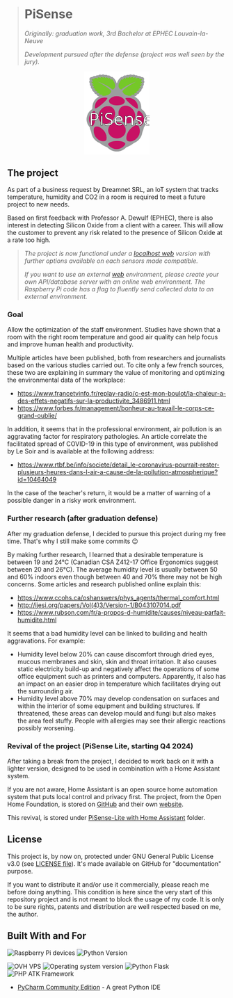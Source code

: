 > # PiSense
>
> *Originally: graduation work, 3rd Bachelor at EPHEC Louvain-la-Neuve*
>
> *Development pursued after the defense (project was well seen by the jury).*

<img src="doc/PiSense-logo/PiSense_logo.svg" alt="PiSense logo" width="150px" style="display: block; margin: 0 auto;">

## The project

As part of a business request by Dreamnet SRL, an IoT system that tracks temperature, humidity and CO2 in a room is required to meet a future project to new needs.

Based on first feedback with Professor A. Dewulf (EPHEC), there is also interest in detecting Silicon Oxide from a client with a career.
This will allow the customer to prevent any risk related to the presence of Silicon Oxide at a rate too high.

> *The project is now functional under a [localhost web](localhost-web/) version with further options available on each sensors made compatible.*
>
> *If you want to use an external [web](web/) environment, please create your own API/database server with an online web environment.*
> *The Raspberry Pi code has a flag to fluently send collected data to an external environment.*

### Goal

Allow the optimization of the staff environment.
Studies have shown that a room with the right room temperature and good air quality can help focus and improve human health and productivity.

Multiple articles have been published, both from researchers and journalists based on the various studies carried out.
To cite only a few french sources, these two are explaining in summary the value of monitoring and optimizing the environmental data of the workplace:

* <https://www.francetvinfo.fr/replay-radio/c-est-mon-boulot/la-chaleur-a-des-effets-negatifs-sur-la-productivite_3486911.html>
* <https://www.forbes.fr/management/bonheur-au-travail-le-corps-ce-grand-oublie/>

In addition, it seems that in the professional environment, air pollution is an aggravating factor for respiratory pathologies.
An article correlate the facilitated spread of COVID-19 in this type of environment, was published by Le Soir and is available at the following address:

* <https://www.rtbf.be/info/societe/detail_le-coronavirus-pourrait-rester-plusieurs-heures-dans-l-air-a-cause-de-la-pollution-atmospherique?id=10464049>

In the case of the teacher's return, it would be a matter of warning of a possible danger in a risky work environment.

### Further research (after graduation defense)

After my graduation defense, I decided to pursue this project during my free time.
That's why I still make some commits 😉

By making further research, I learned that a desirable temperature is between 19 and 24°C (Canadian CSA Z412-17 Office Ergonomics suggest between 20 and 26°C).
The average humidity level is usually between 50 and 60% indoors even though between 40 and 70% there may not be high concerns.
Some articles and research published online explain this:

* <https://www.ccohs.ca/oshanswers/phys_agents/thermal_comfort.html>
* <http://ijesi.org/papers/Vol(4)3/Version-1/B043107014.pdf>
* <https://www.rubson.com/fr/a-propos-d-humidite/causes/niveau-parfait-humidite.html>

It seems that a bad humidity level can be linked to building and health aggravations.
For example:

* Humidity level below 20% can cause discomfort through dried eyes, mucous membranes and skin, skin and throat irritation.
It also causes static electricity build-up and negatively affect the operations of some office equipment such as printers and computers.
Apparently, it also has an impact on an easier drop in temperature which facilitates drying out the surrounding air.
* Humidity level above 70% may develop condensation on surfaces and within the interior of some equipment and building structures. If threatened, these areas can develop mould and fungi but also makes the area feel stuffy.
People with allergies may see their allergic reactions possibly worsening.

### Revival of the project (PiSense Lite, starting Q4 2024)

After taking a break from the project, I decided to work back on it with a lighter version, designed to be used in combination with a Home Assistant system.

If you are not aware, Home Assistant is an open source home automation system that puts local control and privacy first.
The project, from the Open Home Foundation, is stored on [GitHub](https://github.com/home-assistant) and their own [website](https://www.home-assistant.io/).

This revival, is stored under [PiSense-Lite with Home Assistant](PiSense-Lite%20with%20Home%20Assistant/) folder.

## License

This project is, by now on, protected under GNU General Public License v3.0 (see [LICENSE file](LICENSE)).
It's made available on GitHub for "documentation" purpose.

If you want to distribute it and/or use it commercially, please reach me before doing anything.
This condition is here since the very start of this repository project and is not meant to block the usage of my code.
It is only to be sure rights, patents and distribution are well respected based on me, the author.

## Built With and For

![Raspberry Pi devices](https://img.shields.io/badge/Raspberry-Pi_devices-informational?style=for-the-badge&color=c51a4a&logo=raspberry-pi&logoColor=white) ![Python Version](https://img.shields.io/badge/Python-3.8+-informational?style=for-the-badge&color=78909c&logo=python&logoColor=white)

![OVH VPS](https://img.shields.io/badge/OVH-VPS-informational?style=for-the-badge&color=123f6d&logo=ovh&logoColor=white) ![Operating system version](https://img.shields.io/badge/Ubuntu-19.10_LTS-informational?style=for-the-badge&color=e95420&logo=ubuntu&logoColor=white) ![Python Flask](https://img.shields.io/badge/Python-Flask-informational?style=for-the-badge&color=000000&logo=flask&logoColor=white) ![PHP ATK Framework](https://img.shields.io/badge/PHP-Agile_Toolkit_(ATK4)-informational?style=for-the-badge&color=777BB4&logo=php&logoColor=white)

* [PyCharm Community Edition](https://www.jetbrains.com/pycharm/) - A great Python IDE
